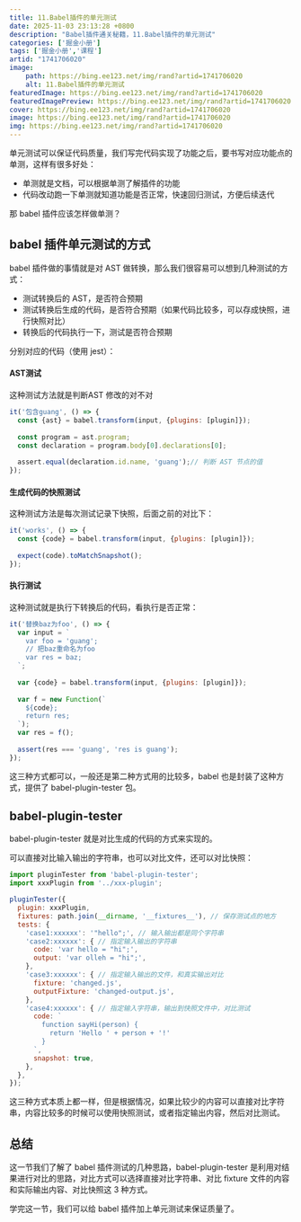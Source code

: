 ```yaml
---
title: 11.Babel插件的单元测试
date: 2025-11-03 23:13:28 +0800
description: "Babel插件通关秘籍，11.Babel插件的单元测试"
categories: ['掘金小册']
tags: ['掘金小册','课程']
artid: "1741706020"
image:
    path: https://bing.ee123.net/img/rand?artid=1741706020
    alt: 11.Babel插件的单元测试
featuredImage: https://bing.ee123.net/img/rand?artid=1741706020
featuredImagePreview: https://bing.ee123.net/img/rand?artid=1741706020
cover: https://bing.ee123.net/img/rand?artid=1741706020
image: https://bing.ee123.net/img/rand?artid=1741706020
img: https://bing.ee123.net/img/rand?artid=1741706020
---
```


单元测试可以保证代码质量，我们写完代码实现了功能之后，要书写对应功能点的单测，这样有很多好处：

- 单测就是文档，可以根据单测了解插件的功能
- 代码改动跑一下单测就知道功能是否正常，快速回归测试，方便后续迭代

那 babel 插件应该怎样做单测？

## babel 插件单元测试的方式

babel 插件做的事情就是对 AST 做转换，那么我们很容易可以想到几种测试的方式：

- 测试转换后的 AST，是否符合预期
- 测试转换后生成的代码，是否符合预期（如果代码比较多，可以存成快照，进行快照对比）
- 转换后的代码执行一下，测试是否符合预期

分别对应的代码（使用 jest）：

#### AST测试

这种测试方法就是判断AST 修改的对不对

```javascript 
it('包含guang', () => {
  const {ast} = babel.transform(input, {plugins: [plugin]});
  
  const program = ast.program;
  const declaration = program.body[0].declarations[0];
  
  assert.equal(declaration.id.name, 'guang');// 判断 AST 节点的值
});
```
#### 生成代码的快照测试

这种测试方法是每次测试记录下快照，后面之前的对比下：

```javascript
it('works', () => {
  const {code} = babel.transform(input, {plugins: [plugin]});
  
  expect(code).toMatchSnapshot();
});
```
#### 执行测试

这种测试就是执行下转换后的代码，看执行是否正常：

```javascript
it('替换baz为foo', () => {
  var input = `
    var foo = 'guang';
    // 把baz重命名为foo
    var res = baz;
  `;
  
  var {code} = babel.transform(input, {plugins: [plugin]});
  
  var f = new Function(`
    ${code};
    return res;
  `);
  var res = f();
  
  assert(res === 'guang', 'res is guang');
});

```

这三种方式都可以，一般还是第二种方式用的比较多，babel 也是封装了这种方式，提供了 babel-plugin-tester 包。

## babel-plugin-tester

babel-plugin-tester 就是对比生成的代码的方式来实现的。

可以直接对比输入输出的字符串，也可以对比文件，还可以对比快照：

```javascript
import pluginTester from 'babel-plugin-tester';
import xxxPlugin from '../xxx-plugin';

pluginTester({
  plugin: xxxPlugin,
  fixtures: path.join(__dirname, '__fixtures__'), // 保存测试点的地方
  tests: {
    'case1:xxxxxx': '"hello";', // 输入输出都是同个字符串
    'case2:xxxxxx': { // 指定输入输出的字符串
      code: 'var hello = "hi";',
      output: 'var olleh = "hi";',
    },
    'case3:xxxxxx': { // 指定输入输出的文件，和真实输出对比
      fixture: 'changed.js',
      outputFixture: 'changed-output.js',
    },
    'case4:xxxxxx': { // 指定输入字符串，输出到快照文件中，对比测试
      code: `
        function sayHi(person) {
          return 'Hello ' + person + '!'
        }
      `,
      snapshot: true,
    },
  },
});
```

这三种方式本质上都一样，但是根据情况，如果比较少的内容可以直接对比字符串，内容比较多的时候可以使用快照测试，或者指定输出内容，然后对比测试。

## 总结

这一节我们了解了 babel 插件测试的几种思路，babel-plugin-tester 是利用对结果进行对比的思路，对比方式可以选择直接对比字符串、对比 fixture 文件的内容和实际输出内容、对比快照这 3 种方式。

学完这一节，我们可以给 babel 插件加上单元测试来保证质量了。
